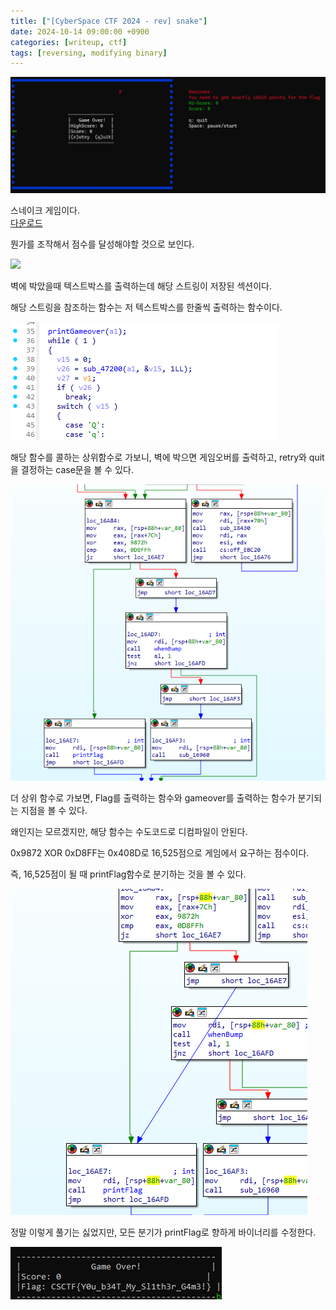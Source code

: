 ```yaml
---
title: ["[CyberSpace CTF 2024 - rev] snake"]
date: 2024-10-14 09:00:00 +0900
categories: [writeup, ctf]
tags: [reversing, modifying binary]
---
```


![](assets/img/writeup/ctf/snake_writeup/gM8CeYMosSTACrqGD2RSIMspKPgYiBdkjl849awKSNw=.png)

스네이크 게임이다.  
<a href="/assets/bin/ctf/snake/snake" download>다운로드</a>

뭔가를 조작해서 점수를 달성해야할 것으로 보인다.

![](assets/img/writeup/ctf/snake_writeupPw39CtfazKh4GPXIi96xrPXIb-_4PbROJD-3rrxOiaQ=.png)

벽에 박았을때 텍스트박스를 출력하는데 해당 스트링이 저장된 섹션이다.

해당 스트링을 참조하는 함수는 저 텍스트박스를 한줄씩 출력하는 함수이다.

![](assets/img/writeup/ctf/snake_writeup/XnxpFh5C0ROx1PySH00Lp3oOum4GY3TZGezVtSd7U8Q=.png)

해당 함수를 콜하는 상위함수로 가보니, 벽에 박으면 게임오버를 출력하고, retry와 quit을 결정하는 case문을 볼 수 있다.

![](assets/img/writeup/ctf/snake_writeup/eiXxgazv0wK3AY7OI49UuWadpZ6aEXEIMnKjM3aKork=.png)

더 상위 함수로 가보면, Flag를 출력하는 함수와 gameover를 출력하는 함수가 분기되는 지점을 볼 수 있다.

왜인지는 모르겠지만, 해당 함수는 수도코드로 디컴파일이 안된다.

0x9872 XOR 0xD8FF는 0x408D로 16,525점으로 게임에서 요구하는 점수이다.

즉, 16,525점이 될 때 printFlag함수로 분기하는 것을 볼 수 있다.

![](assets/img/writeup/ctf/snake_writeup/nC0pPXxmTvD1bZmxcfrWHlTNZ7_Pu09FYcqETPXdgnM=.png)

정말 이렇게 풀기는 싫었지만, 모든 분기가 printFlag로 향하게 바이너리를 수정한다.

![](assets/img/writeup/ctf/snake_writeup/tcywcmxHqL8UskC--MaUS9XKtTrUXfmb9ax9cyuNqWg=.png)

